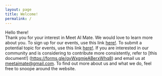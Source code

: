 ```yaml
---
layout: page
title: Welcome!
permalink: /
---
```

Hello there!   
Thank you for your interest in Meet AI Mate. We would love to learn more about you. To sign up for our events, use this link [here!](https://forms.gle/gyWxgmjeABerxWhq8). To submit a potential topic for events, use this link [here!](https://forms.gle/g2etHXkDkXRjLmZGA). If you are interested in our community and is considering to contribute more consistently, refer to [this document!] (https://forms.gle/gyWxgmjeABerxWhq8) and email us at meetaimate@gmail.com. To find out more about us and what we do, feel free to snoope around the website.
